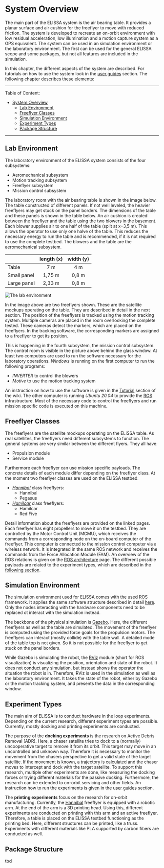 # System Overview

The main part of the ELISSA system is the air bearing table. It provides a planar surface and air cushion for the freeflyer to move with reduced friction. The system is developed to recreate an on-orbit environment with low residual acceleration, low illumination and a motion capture system as a GPS equivalent. The system can be used in an simulation environment or the laboratory environment. The first can be used for the general ELISSA scope and some packages, but not all features are included in the simulation. 

In this chapter, the different aspects of the system are described. For tutorials on how to use the system look in the [user guides](user_guides) section. The following chapter describes these elements:

---
Table of Content:
- [System Overview](#system-overview)
  - [Lab Environment](#lab-environment)
  - [Freeflyer Classes](#freeflyer-classes)
  - [Simulation Environment](#simulation-environment)
  - [Experiment Types](#experiment-types)
  - [Package Structure](#package-structure)

---

## Lab Environment

The laboratory environment of the ELISSA system consists of the four subsystems:

* Aeromechanical subsystem
* Motion tracking subsystem
* Freeflyer subsystem
* Mission control subsystem

The laboratory room with the air bearing table is shown in the image below. The table constructed of different panels. If not well leveled, the heavier freeflyers may get stuck on the panel borders. The dimensions of the table and these panels is shown in the table below. An air cushion is created between the freeflyer and the table using the two blowers in the basement. Each blower supplies air to one half of the table (split at x=3,5 m). This allows the operator to use only one halve of the table. This reduces the necessary energy to run the table and is recommended, if it is not required to use the complete testbed. The blowers and the table are the aeromechanical subsystem.

| | length (x) | width (y) |
| - | :-: | :-: |
| Table | 7 m | 4 m |
Small panel | 1,75 m | 0,8 m |
Large panel | 2,33 m | 0,8 m |

![The lab environment](graphics/elissa_tisch.jpg)

In the image above are two freeflyers shown. These are the satellite mockups operating on the table. They are described in detail in the next section. The position of the freeflyers is tracked using the motion tracking system. Multiple cameras are placed in the room overlooking the complete tested. These cameras detect the markers, which are placed on the freeflyers. In the tracking software, the corresponding markers are assigned to a freeflyer to get its position.

This is happening in the fourth subsystem, the mission control subsystem. The control room is visible in the picture above behind the glass window. At least two computers are used to run the software necessary for the laboratory operations. *Windows* is running on the first computer to run the following programs:

- *INVERTER* to control the blowers
- *Motive* to use the motion tracking system

An instruction on how to use the software is given in the [Tutorial](run_laboratory) section of the wiki. The other computer is running *Ubuntu 20.04* to provide the [ROS](ros) infrastructure. Most of the necessary code to control the freeflyers and run mission specific code is executed on this machine. 

## Freeflyer Classes

The freeflyers are the satellite mockups operating on the ELISSA table. As real satellites, the freeflyers need different subsystems to function. The general systems are very similar between the different flyers. They all have:

- Propulsion module
- Service module

Furthermore each freeflyer can use mission specific payloads. The concrete details of each module differ depending on the freeflyer class. At the moment two freeflyer classes are used on the ELISSA testbed:

- [*Hannibal*](hannibal) class freeflyers:
  - Hannibal
  - Pegasus
- [*Hamilcar*](hamilcar) class freeflyers:
  - Hamilcar
  - Red Five

Detail information about the freeflyers are provided on the linked pages. Each freeflyer has eight propellers to move it on the testbed. They are controlled by the Motor Control Unit (MCMU), which receives the commands from a corresponding node on the on-board computer of the freeflyer. This computer is connected to the mission control computer via a wireless network. It is integrated in the same ROS network and receives the commands from the Force Allocation Module (FAM). An overview of the ROS relations is given on the [ROS architecture](ros_architecture) page. The different possible payloads are related to the experiment types, which are described in the [following section](#experiment-types).

## Simulation Environment

The simulation environment used for ELISSA comes with the used [ROS](ros) framework. It applies the same software structure described in detail [here](dev_guides). Only the nodes interacting with the hardware components need to be replaced ot interact with the simulation instead. 

The backbone of the physical simulation is [Gazebo](https://gazebosim.org/home). Here, the different freeflyers as well as the table are simulated. The movement of the freeflyer is computed using the provided force goals for the propulsion motors. The freeflyers can interact (mostly collide) with the table wall. A detailed mode of the table top is not given. So it is not possible for the freeflyer to get stuck on the panel borders.

<!-- TODO Add image of Gazebo simulation -->

While Gazebo is simulating the robot, the [RViz](http://wiki.ros.org/rviz) module (short for ROS visualization) is visualizing the position, orientation and state of the robot. It does not conduct any simulation, but instead shows the operator the situation the robot is in. Therefore, RViz is used in the simulation as well as the laboratory environment. It takes the state of the robot, either by Gazebo or the motion tracking system, and presents the data in the corresponding window. 

<!-- TODO Add image of RViz -->

## Experiment Types

The main aim of ELISSA is to conduct hardware in the loop experiments. Depending on the current research, different experiment types are possible. Currently, mostly docking and printing experiments are conducted.

The purpose of the **docking experiments** is the research on Active Debris Removal (ADR). Here, a chaser satellite tries to dock to a (normally) uncooperative target to remove it from its orbit. This target may move in an uncontrolled and unknown way. Therefore it is necessary to monitor the movement from the chasers perspective to get a valid state of the target satellite. If the movement is known, a trajectory is calculated and the chaser moves to intercept and dock with the target satellite. To support this research, multiple other experiments are done, like measuring the docking forces or trying different materials for the passive docking. Furthermore, the research can be extended to on-orbit servicing and other fields. An instruction how to run the experiments is given in the [user guides](user_guides) section.

<!-- TODO Add image of docking experiments -->

The **printing experiments** focus on the research for on-orbit manufacturing. Currently, the [Hannibal](hannibal) freeflyer is equipped with a robotic arm. At the end of the arm is a 3D printing head. Using this, different experiments are conducted on printing with this arm and an active freeflyer. Therefore, a table is placed on the ELISSA testbed functioning as the printing bed. Here, different structures can be printed, like a truss. Experiments with different materials like PLA supported by carbon fibers are conducted as well.

<!-- TODO Add image of printing experiments -->

## Package Structure

tbd
